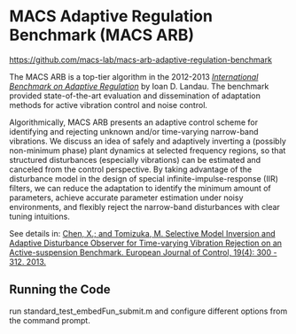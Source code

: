 # MACS Adaptive Regulation Benchmark (MACS ARB)

https://github.com/macs-lab/macs-arb-adaptive-regulation-benchmark

The MACS ARB is a top-tier algorithm in the 2012-2013 [*International Benchmark on Adaptive Regulation*](http://dx.doi.org/10.1016/j.ejcon.2013.05.007) by Ioan D. Landau. The benchmark provided state-of-the-art evaluation and dissemination of adaptation methods for active vibration control and noise control. 

Algorithmically, MACS ARB presents an adaptive control scheme for identifying and rejecting unknown and/or time-varying narrow-band vibrations. We discuss an idea of safely and adaptively inverting a (possibly non-minimum phase) plant dynamics at selected frequency regions, so that structured disturbances (especially vibrations) can be estimated and canceled from the control perspective. By taking advantage of the disturbance model in the design of special infinite-impulse-response (IIR) filters, we can reduce the adaptation to identify the minimum amount of parameters, achieve accurate parameter estimation under noisy environments, and flexibly reject the narrow-band disturbances with clear tuning intuitions. 

See details in: [Chen, X.; and Tomizuka, M. Selective Model Inversion and Adaptive Disturbance Observer for Time-varying Vibration Rejection on an Active-suspension Benchmark. European Journal of Control, 19(4): 300 - 312. 2013. ](https://www.researchgate.net/publication/259137172_Selective_model_inversion_and_adaptive_disturbance_observer_for_rejection_of_time-varying_vibrations_on_an_active_suspension)

## Running the Code

run standard_test_embedFun_submit.m and configure different options from the command prompt. 


